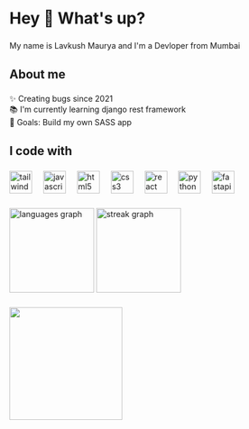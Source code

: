 <h1 align="left">Hey 👋 What's up?</h1>

###

<p align="left">My name is Lavkush Maurya and I'm a Devloper from Mumbai</p>

###

<h2 align="left">About me</h2>

###

<p align="left">✨ Creating bugs since 2021<br>📚 I'm currently learning django rest framework<br>🎯 Goals: Build my own SASS app</p>

###

<h2 align="left">I code with</h2>

###

<div align="left">
  <img src="https://cdn.jsdelivr.net/gh/devicons/devicon/icons/tailwindcss/tailwindcss-original-wordmark.svg" height="40" alt="tailwindcss logo"  />
  <img width="12" />
  <img src="https://cdn.jsdelivr.net/gh/devicons/devicon/icons/javascript/javascript-original.svg" height="40" alt="javascript logo"  />
  <img width="12" />
  <img src="https://cdn.jsdelivr.net/gh/devicons/devicon/icons/html5/html5-original.svg" height="40" alt="html5 logo"  />
  <img width="12" />
  <img src="https://cdn.jsdelivr.net/gh/devicons/devicon/icons/css3/css3-original.svg" height="40" alt="css3 logo"  />
  <img width="12" />
  <img src="https://cdn.jsdelivr.net/gh/devicons/devicon/icons/react/react-original.svg" height="40" alt="react logo"  />
  <img width="12" />
  <img src="https://cdn.jsdelivr.net/gh/devicons/devicon/icons/python/python-original.svg" height="40" alt="python logo"  />
  <img width="12" />
  <img src="https://cdn.jsdelivr.net/gh/devicons/devicon/icons/fastapi/fastapi-original.svg" height="40" alt="fastapi logo"  />
</div>

###

<div align="left">
  <img src="https://github-readme-stats.vercel.app/api/top-langs?username=codelavkush&locale=en&hide_title=true&layout=compact&card_width=320&langs_count=5&theme=shades-of-purple&hide_border=true&order=2" height="150" alt="languages graph"  />
  <img src="https://streak-stats.demolab.com?user=codelavkush&locale=en&mode=daily&theme=shades-of-purple&hide_border=true&border_radius=5&order=3" height="150" alt="streak graph"  />
</div>

###

<div align="left">
  <img height="200" src="https://media.tenor.com/stwEJrjgtwYAAAAi/wave-hi.gif"  />
</div>

###
